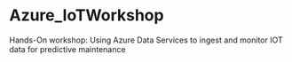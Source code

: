# Azure_IoTWorkshop
Hands-On workshop: Using Azure Data Services to ingest and monitor IOT data for predictive maintenance

